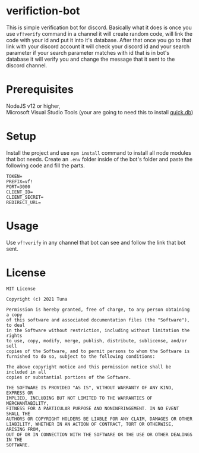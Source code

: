 # verifiction-bot
This is simple verification bot for discord. Basically what it does is once you use `vf!verify` command in a channel it will create random code, will link the code with your id and put it into it's database. After that once you go to that link with your discord account it will check your discord id and your search parameter if your search parameter matches with id that is in bot's database it will verify you and change the message that it sent to the discord channel.

# Prerequisites
NodeJS v12 or higher, <br />
Microsoft Visual Studio Tools (your are going to need this to install [quick.db](https://www.npmjs.com/package/quick.db))

# Setup
Install the project and use `npm install` command to install all node modules that bot needs.
Create an `.env` folder inside of the bot's folder and paste the following code and fill the parts.

```
TOKEN=
PREFIX=vf!
PORT=3000
CLIENT_ID=
CLIENT_SECRET=
REDIRECT_URL=
```

# Usage
Use `vf!verify` in any channel that bot can see and follow the link that bot sent.

# License
```
MIT License

Copyright (c) 2021 Tuna

Permission is hereby granted, free of charge, to any person obtaining a copy
of this software and associated documentation files (the "Software"), to deal
in the Software without restriction, including without limitation the rights
to use, copy, modify, merge, publish, distribute, sublicense, and/or sell
copies of the Software, and to permit persons to whom the Software is
furnished to do so, subject to the following conditions:

The above copyright notice and this permission notice shall be included in all
copies or substantial portions of the Software.

THE SOFTWARE IS PROVIDED "AS IS", WITHOUT WARRANTY OF ANY KIND, EXPRESS OR
IMPLIED, INCLUDING BUT NOT LIMITED TO THE WARRANTIES OF MERCHANTABILITY,
FITNESS FOR A PARTICULAR PURPOSE AND NONINFRINGEMENT. IN NO EVENT SHALL THE
AUTHORS OR COPYRIGHT HOLDERS BE LIABLE FOR ANY CLAIM, DAMAGES OR OTHER
LIABILITY, WHETHER IN AN ACTION OF CONTRACT, TORT OR OTHERWISE, ARISING FROM,
OUT OF OR IN CONNECTION WITH THE SOFTWARE OR THE USE OR OTHER DEALINGS IN THE
SOFTWARE.
```

